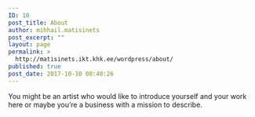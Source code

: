 ```yaml
---
ID: 10
post_title: About
author: mihhail.matisinets
post_excerpt: ""
layout: page
permalink: >
  http://matisinets.ikt.khk.ee/wordpress/about/
published: true
post_date: 2017-10-10 08:40:26
---
```

You might be an artist who would like to introduce yourself and your work here or maybe you&rsquo;re a business with a mission to describe.